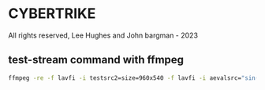 # CYBERTRIKE

All rights reserved, Lee Hughes and John bargman - 2023


## test-stream command with ffmpeg
``` bash
ffmpeg -re -f lavfi -i testsrc2=size=960x540 -f lavfi -i aevalsrc="sin(0*2*PI*t)" -acodec aac -vcodec libx264 -r 30 -g 30 -preset fast -vb 4500k -pix_fmt yuv420p -f flv rtmp://149.5.115.135/restream
```

